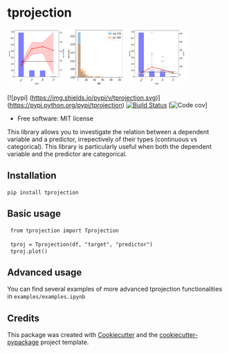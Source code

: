 # tprojection


<div class="row">

<img src="examples/survived_cabin.png" height="135" width="135">
<img src="examples/survived_fare.png" height="135" width="135">
<img src="examples/fare_cabin.png" height="135" width="135">

<div class="row">
</div>


[![pypi] (https://img.shields.io/pypi/v/tprojection.svg)] (https://pypi.python.org/pypi/tprojection)
[![Build Status](https://travis-ci.org/mwaskom/seaborn.svg?branch=master)](https://travis-ci.org/mwaskom/seaborn)
[![Code cov](https://img.shields.io/codecov/c/github/greghor/tprojection)]


* Free software: MIT license

This library allows you to investigate the relation between a dependent variable and a predictor, irrepectively of their types (continuous vs categorical). This library is particularly useful
when both the dependent variable and the predictor are categorical. 


## Installation

    pip install tprojection

## Basic usage

     from tprojection import Tprojection

     tproj = Tprojection(df, "target", "predictor")
     tproj.plot()

## Advanced usage

You can find several examples of more advanced tprojection functionalities in `examples/examples.ipynb`

## Credits

This package was created with [Cookiecutter](https://github.com/audreyr/cookiecutter) and the [cookiecutter-pypackage](https://github.com/audreyr/cookiecutter-pypackage) project template.

